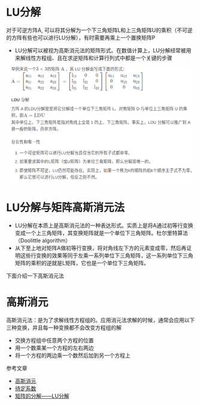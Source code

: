 
# LU分解

对于可逆方阵A, 可以将其分解为一个下三角矩阵L和上三角矩阵U的乘积（不可逆的方阵有些也可以进行LU分解），有时需要再乘上一个置换矩阵P

- LU分解可以被视为高斯消元法的矩阵形式。在数值计算上，LU分解经常被用来解线性方程组、且在求逆矩阵和计算行列式中都是一个关键的步骤

![](./LU_decomposition/img_1.png)

# LU分解与矩阵高斯消元法

- LU分解在本质上是高斯消元法的一种表达形式。实质上是将A通过初等行变换变成一个上三角矩阵，其变换矩阵就是一个单位下三角矩阵。杜尔里特算法（Doolittle algorithm）
- 从下至上地对矩阵A做初等行变换，将对角线左下方的元素变成零，然后再证明这些行变换的效果等同于左乘一系列单位下三角矩阵，这一系列单位下三角矩阵的乘积的逆就是L矩阵，它也是一个单位下三角矩阵。

下面介绍一下高斯消元法

# 高斯消元

高斯消元法：是为了求解线性方程组的。应用消元法求解的时候，通常会应用以下三种变换，并且每一种变换都不会改变方程组的解

- 交换方程组中任意两个方程的位置
- 用一个数乘某一个方程的左右两边
- 将一个方程的两边乘一个数然后加到另一个方程上


参考文章

- [高斯消元](https://www.cnblogs.com/horizonshd/p/15365988.html#algebra2.1)
- [待定系数](https://zhuanlan.zhihu.com/p/363948873)
- [矩阵的分解——LU分解](https://blog.csdn.net/qq_28972011/article/details/123935820?utm_medium=distribute.pc_relevant.none-task-blog-2~default~baidujs_baidulandingword~default-0-123935820-blog-138027566.235^v43^control&spm=1001.2101.3001.4242.1&utm_relevant_index=3)

